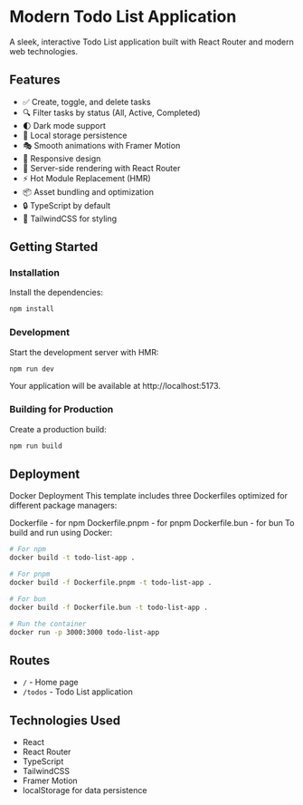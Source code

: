 # Modern Todo List Application

A sleek, interactive Todo List application built with React Router and modern web technologies.

## Features

- ✅ Create, toggle, and delete tasks
- 🔍 Filter tasks by status (All, Active, Completed)
- 🌓 Dark mode support
- 💾 Local storage persistence
- 🎭 Smooth animations with Framer Motion
- 📱 Responsive design
- 🚀 Server-side rendering with React Router
- ⚡️ Hot Module Replacement (HMR)
- 📦 Asset bundling and optimization
- 🔒 TypeScript by default
- 🎨 TailwindCSS for styling

## Getting Started

### Installation

Install the dependencies:

```bash
npm install
```

### Development
Start the development server with HMR:
```bash
npm run dev
```

Your application will be available at http://localhost:5173.

### Building for Production
Create a production build:
```bash
npm run build
```

## Deployment
Docker Deployment
This template includes three Dockerfiles optimized for different package managers:

Dockerfile - for npm
Dockerfile.pnpm - for pnpm
Dockerfile.bun - for bun
To build and run using Docker:
```bash
# For npm
docker build -t todo-list-app .

# For pnpm
docker build -f Dockerfile.pnpm -t todo-list-app .

# For bun
docker build -f Dockerfile.bun -t todo-list-app .

# Run the container
docker run -p 3000:3000 todo-list-app
```
## Routes
- ```/``` - Home page
- ```/todos``` - Todo List application

## Technologies Used
- React
- React Router
- TypeScript
- TailwindCSS
- Framer Motion
- localStorage for data persistence